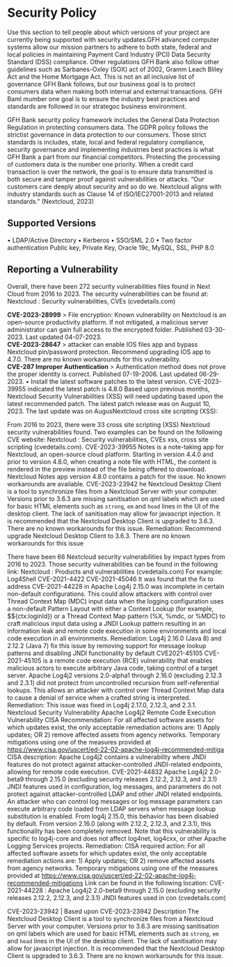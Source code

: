 # Security Policy
Use this section to tell people about which versions of your project are
currently being supported with security updates.GFH advanced computer systems allow our mission partners to adhere to both state, federal and local policies in maintaining Payment Card Industry (PCI) Data Security Standard (DSS) compliance. Other regulations GFH Bank also follow other guidelines such as Sarbanes-Oxley (SOX) act of 2002,	Gramm Leach Bliley Act and the Home Mortgage Act. This is not an all inclusive list of governance GFH Bank follows, but our business goal is to protect consumers data when making both internal and external transactions. GFH Baml mumber one goal is to ensure the industry best practices and standards are followed in our strategoc business environment.

GFH Bank security policy framework includes the General Data Protection Regulation in protecting consumers data. The GDPR policy follows the strictist governance in data protection to our consumers. Those strict standards is includes, state, local and federal regulatory compliance, security governance and implementing industries best practices is what GFH Bank a part from our financial competitors. 
Protecting the processing of customers data is the number one priority. When a credit card transaction is over the network, the goal is to ensure data transmitted is both secure and tamper proof against vulnerabilities or attacks.
“Our customers care deeply about security and so do we. Nextcloud aligns with industry standards such as Clause 14 of ISO/IEC27001-2013 and related standards.” (Nextcloud, 2023)

## Supported Versions

•	LDAP/Active Directory
•	Kerberos
•	SSO/SML 2.0
•	Two factor authentication
Public key, Private Key, Oracle 19c, MySQL, SSL, PHP 8.0
## Reporting a Vulnerability
Overall, there have been 272 security vulnerabilities files found in Next Cloud from 2016 to 2023. The security vulnerabilities can be found at: Nextcloud : Security vulnerabilities, CVEs (cvedetails.com)

**CVE-2023-28999** > File encryption: Known vulnerability on Nextcloud is an open-source productivity platform. If not mitigated, a malicious server administrator can gain full access to the encrypted folder. Published 03-30-2023. Last updated 04-07-2023.  
**CVE-2023-28647** > attacker can enable IOS files app and bypass Nextcloud pin/password protection. Recommend upgrading IOS app to 4.7.0. There are no known workarounds for this vulnerability.  
**CVE-287 Improper Authentication** > Authentication method does not prove the proper identity is correct. Published 07-19-2006. Last updated 06-29-2023.
•	Install the latest software patches to the latest version. 
CVE-2023-39955 indicated the latest patch is 4.8.0 Based upon previous months, Nextcloud Security Vulnerabilities (XSS) will need updating based upon the latest recommended patch. The latest patch release was on August 10, 2023. The last update was on AugusNextcloud cross site scripting (XSS):

From 2016 to 2023, there were 33 cross site scripting (XSS) Nextcloud security vulnerabilities found. Two examples can be found on the following  CVE website: Nextcloud : Security vulnerabilities, CVEs xss, cross site scripting (cvedetails.com). 
CVE-2023-39955
Notes is a note-taking app for Nextcloud, an open-source cloud platform. Starting in version 4.4.0 and prior to version 4.8.0, when creating a note file with HTML, the content is rendered in the preview instead of the file being offered to download. Nextcloud Notes app version 4.8.0 contains a patch for the issue. No known workarounds are available.
CVE-2023-23942
he Nextcloud Desktop Client is a tool to synchronize files from a Nextcloud Server with your computer. Versions prior to 3.6.3 are missing sanitisation on qml labels which are used for basic HTML elements such as `strong`, `em` and `head` lines in the UI of the desktop client. The lack of sanitisation may allow for javascript injection. It is recommended that the Nextcloud Desktop Client is upgraded to 3.6.3. There are no known workarounds for this issue.
Remediation: Recommend upgrade Nextcloud Desktop Client to 3.6.3. There are no known workarounds for this issue

There have been 66 Nextcloud security vulnerabilities by impact types from 2016 to 2023. Those security vulnerabilities can be found in the following link: Nextcloud : Products and vulnerabilities (cvedetails.com)
For example: Log4Shell CVE-2021-4422
CVE-2021-45046 
It was found that the fix to address CVE-2021-44228 in Apache Log4j 2.15.0 was incomplete in certain non-default configurations. This could allow attackers with control over Thread Context Map (MDC) input data when the logging configuration uses a non-default Pattern Layout with either a Context Lookup (for example, $${ctx:loginId}) or a Thread Context Map pattern (%X, %mdc, or %MDC) to craft malicious input data using a JNDI Lookup pattern resulting in an information leak and remote code execution in some environments and local code execution in all environments.
Remediation:
Log4j 2.16.0 (Java 8) and 2.12.2 (Java 7) fix this issue by removing support for message lookup patterns and disabling JNDI functionality by default
CVE2021-45105
CVE-2021-45105 is a remote code execution (RCE) vulnerability that enables malicious actors to execute arbitrary Java code, taking control of a target server.
Apache Log4j2 versions 2.0-alpha1 through 2.16.0 (excluding 2.12.3 and 2.3.1) did not protect from uncontrolled recursion from self-referential lookups. This allows an attacker with control over Thread Context Map data to cause a denial of service when a crafted string is interpreted. 
Remediation:
This issue was fixed in Log4j 2.17.0, 2.12.3, and 2.3.1.
Nextcloud Security Vulnerability
Apache Log4j2 Remote Code Execution Vulnerability
CISA Recommendation:
For all affected software assets for which updates exist, the only acceptable remediation actions are: 1) Apply updates; OR 2) remove affected assets from agency networks. Temporary mitigations using one of the measures provided at https://www.cisa.gov/uscert/ed-22-02-apache-log4j-recommended-mitiga
CISA description:
Apache Log4j2 contains a vulnerability where JNDI features do not protect against attacker-controlled JNDI-related endpoints, allowing for remote code execution. 
CVE-2021-44832
Apache Log4j2 2.0-beta9 through 2.15.0 (excluding security releases 2.12.2, 2.12.3, and 2.3.1) JNDI features used in configuration, log messages, and parameters do not protect against attacker-controlled LDAP and other JNDI related endpoints. An attacker who can control log messages or log message parameters can execute arbitrary code loaded from LDAP servers when message lookup substitution is enabled. From log4j 2.15.0, this behavior has been disabled by default. From version 2.16.0 (along with 2.12.2, 2.12.3, and 2.3.1), this functionality has been completely removed. Note that this vulnerability is specific to log4j-core and does not affect log4net, log4cxx, or other Apache Logging Services projects.
Remediation:
CISA required action:
For all affected software assets for which updates exist, the only acceptable remediation actions are: 1) Apply updates; OR 2) remove affected assets from agency networks. Temporary mitigations using one of the measures provided at https://www.cisa.gov/uscert/ed-22-02-apache-log4j-recommended-mitigations
Link can be found in the following location: CVE-2021-44228 : Apache Log4j2 2.0-beta9 through 2.15.0 (excluding security releases 2.12.2, 2.12.3, and 2.3.1) JNDI features used in con (cvedetails.com)

CVE-2023-23942 | 
Based upon CVE-2023-23942
Description
The Nextcloud Desktop Client is a tool to synchronize files from a Nextcloud Server with your computer. Versions prior to 3.6.3 are missing sanitisation on qml labels which are used for basic HTML elements such as `strong`, `em` and `head` lines in the UI of the desktop client. The lack of sanitisation may allow for javascript injection. It is recommended that the Nextcloud Desktop Client is upgraded to 3.6.3. There are no known workarounds for this issue.


